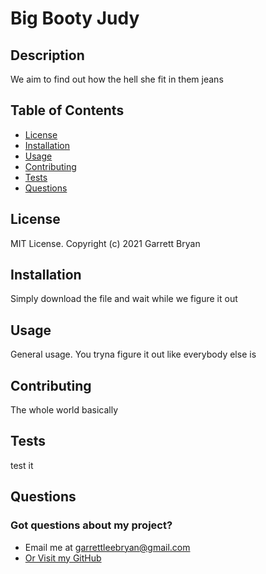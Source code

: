 # Big Booty Judy

## Description
We aim to find out how the hell she fit in them jeans

## Table of Contents
* [License](https://github.com/GarrettLB/README-Generator/blob/main/testREADME.md#license)
* [Installation](https://github.com/GarrettLB/README-Generator/blob/main/testREADME.md#installation)
* [Usage](https://github.com/GarrettLB/README-Generator/blob/main/testREADME.md#usage)
* [Contributing](https://github.com/GarrettLB/README-Generator/blob/main/testREADME.md#contributing)
* [Tests](https://github.com/GarrettLB/README-Generator/blob/main/testREADME.md#tests)
* [Questions](https://github.com/GarrettLB/README-Generator/blob/main/testREADME.md#questions)

## License
MIT License. Copyright (c) 2021 Garrett Bryan


## Installation
Simply download the file and wait while we figure it out

## Usage
General usage. You tryna figure it out like everybody else is

## Contributing
The whole world basically

## Tests
test it

## Questions
### Got questions about my project?
* Email me at garrettleebryan@gmail.com
* [Or Visit my GitHub](https://github.com/GarrettLB)